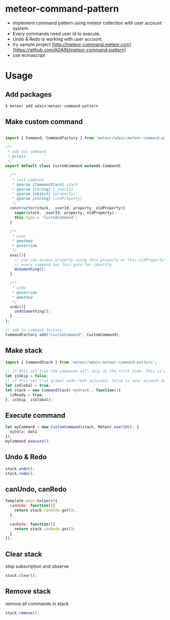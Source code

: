 # meteor-command-pattern
- Implement command pattern using meteor collection with user account system.
- Every commands need user id to execute.
- Undo & Redo is working with user account.
- try sample project [http://meteor-command.meteor.com] [https://github.com/ADAIN/meteor-command-pattern]
- use ecmascript

# Usage

## Add packages
```bash
$ meteor add adain:meteor-command-pattern
```
## Make custom command
```javascript

import { Command, CommandFactory } from 'meteor/adain:meteor-command-pattern';

/**
 * add div command
 * @class
 */
export default class CustomCommand extends Command{

  /**
   * init command
   * @param {CommandStack} stack
   * @param {string} [_userId]
   * @param {object} [property]
   * @param {string} [oldProperty]
   */
  constructor(stack, _userId, property, oldProperty){
    super(stack, _userId, property, oldProperty);
    this.type = 'CustomCommand';
  }
  
  /**
   * exec
   * @method
   * @override
   */
  exec(){
    // you can access property using this.property or this.oldProperty
    // every command has this.guid for identify
    doSomething();
  }

  /**
   * undo
   * @override
   * @method
   */
  undo(){
    undoSomething();
  }
};

// add to command factory
CommandFactory.add("CustomCommand", CustomCommand);
```
## Make stack
```javascript
import { CommandStack } from 'meteor/adain:meteor-command-pattern';

// if this set true the commands will skip at the first time. This is useful when you using own serialize code.
let isSkip = false;
// if this set true global undo redo activate, false is user account base undo, redo
let isGlobal = true;
let stack = new CommandStack('myStack', function(){
  isReady = true;
}, isSkip, isGlobal);
```
## Execute command
```javascript
let myCommand = new CustomCommand(stack, Meteor.userId(), {
  myData: data
});
myCommand.execute();
```
## Undo & Redo
```javascript
stack.undo();
stack.redo();
```
## canUndo, canRedo
```javascript
Template.main.helpers({
  canUndo: function(){
    return stack.canUndo.get();
  },

  canRedo: function(){
    return stack.canRedo.get();
  }
});
```
## Clear stack
stop subscription and observe
```javascript
stack.clear();
```

## Remove stack
remove all commands in stack
```javascript
stack.remove();
```